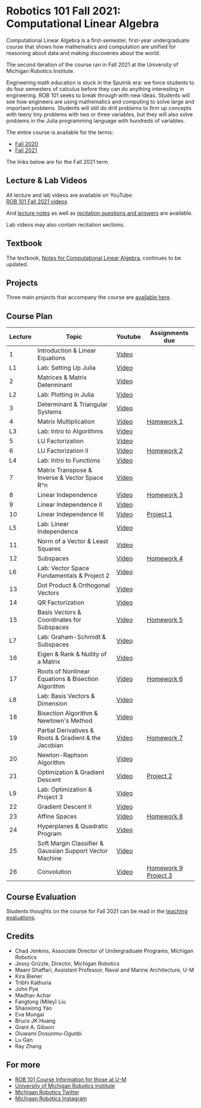 # Robotics 101 Fall 2021: Computational Linear Algebra

Computational Linear Algebra is a first-semester, first-year undergraduate course that shows how mathematics and computation are unified for reasoning about data and making discoveries about the world.

The second iteration of the course ran in Fall 2021 at the University of Michigan Robotics Institute.

Engineering math education is stuck in the Sputnik era: we force students to do four semesters of calculus before they can do anything interesting in engineering. ROB 101 seeks to break through with new ideas. Students will see how engineers are using mathematics and computing to solve large and important problems. Students will still do drill problems to firm up concepts with teeny tiny problems with two or three variables, but they will also solve problems in the Julia programming language with hundreds of variables.

The entire course is available for the terms:
- [Fall 2020](https://github.com/michiganrobotics/rob101/tree/rob101-fall-2021/Fall%202020)
- [Fall 2021](https://github.com/michiganrobotics/rob101/tree/rob101-fall-2021/Fall%202021)

The links below are for the Fall 2021 term.

## Lecture & Lab Videos
All lecture and lab videos are available on YouTube:  
[ROB 101 Fall 2021 videos](https://www.youtube.com/playlist?list=PLdPQZLMHRjDJ5d_dE4FeOviv0gRe4UYsB)

And [lecture notes](https://github.com/michiganrobotics/rob101/tree/main/Lecture%20Notes) as well as [recitation questions and answers]() are available.

Lab videos may also contain recitation sections.

## Textbook
The textbook, [Notes for Computational Linear Algebra](https://github.com/michiganrobotics/rob101/blob/main/Textbook/ROB_101_F_21_Grizzle-29November2021.pdf), continues to be updated.

## Projects
Three main projects that accompany the course are [available here](https://github.com/michiganrobotics/rob101/tree/main/Projects).

## Course Plan
| Lecture | Topic                                                    | Youtube                                                                                               | Assignments due                                                                          |
|---------|----------------------------------------------------------|-------------------------------------------------------------------------------------------------------|------------------------------------------------------------------------------------------|
| 1       | Introduction & Linear Equations                          | [Video](https://www.youtube.com/watch?v=v1jneRWVrxY&list=PLdPQZLMHRjDK8ZbLIcq1Q2PQobIi68dpv&index=1)  |                                                                                          |
| L1      | Lab: Setting Up Julia                                    | [Video](https://www.youtube.com/watch?v=itP15hjoLcg&list=PLdPQZLMHRjDK8ZbLIcq1Q2PQobIi68dpv&index=2)  |                                                                                          |
| 2       | Matrices & Matrix Determinant                            | [Video](https://www.youtube.com/watch?v=oXT0Q_imxMk&list=PLdPQZLMHRjDK8ZbLIcq1Q2PQobIi68dpv&index=3)  |                                                                                          |
| L2      | Lab: Plotting in Julia                                   | [Video](https://www.youtube.com/watch?v=65oKEvCmED4&list=PLdPQZLMHRjDK8ZbLIcq1Q2PQobIi68dpv&index=4)  |                                                                                          |
| 3       | Determinant & Triangular Systems                         | [Video](https://www.youtube.com/watch?v=gabzvtBTi6A&list=PLdPQZLMHRjDK8ZbLIcq1Q2PQobIi68dpv&index=5)  |                                                                                          |
| 4       | Matrix Multiplication                                    | [Video](https://www.youtube.com/watch?v=6auyyEsAxwY&list=PLdPQZLMHRjDK8ZbLIcq1Q2PQobIi68dpv&index=6)  | [Homework 1]()                                                                           |
| L3      | Lab: Intro to Algorithms                                 | [Video](https://www.youtube.com/watch?v=XDhlitYcM9k&list=PLdPQZLMHRjDK8ZbLIcq1Q2PQobIi68dpv&index=7)  |                                                                                          |
| 5       | LU Factorization                                         | [Video](https://www.youtube.com/watch?v=9c9xe75VTag&list=PLdPQZLMHRjDK8ZbLIcq1Q2PQobIi68dpv&index=8)  |                                                                                          |
| 6       | LU Factorization II                                      | [Video](https://www.youtube.com/watch?v=Z8t4kCGmiwM&list=PLdPQZLMHRjDK8ZbLIcq1Q2PQobIi68dpv&index=9)  | [Homework 2](https://github.com/michiganrobotics/rob101/tree/main/Homework/Homework%202) |
| L4      | Lab: Intro to Functions                                  | [Video](https://www.youtube.com/watch?v=HyI3NSQeIVs&list=PLdPQZLMHRjDK8ZbLIcq1Q2PQobIi68dpv&index=10) |                                                                                          |
| 7       | Matrix Transpose & Inverse & Vector Space R^n            | [Video](https://www.youtube.com/watch?v=GHgcdgh0Ak8&list=PLdPQZLMHRjDK8ZbLIcq1Q2PQobIi68dpv&index=11) |                                                                                          |
| 8       | Linear Independence                                      | [Video](https://www.youtube.com/watch?v=4itGSAbBWbo&list=PLdPQZLMHRjDK8ZbLIcq1Q2PQobIi68dpv&index=12) | [Homework 3]()                                                                             |
| 9       | Linear Independence II                                   | [Video](https://www.youtube.com/watch?v=6JRoWeMolbY&list=PLdPQZLMHRjDK8ZbLIcq1Q2PQobIi68dpv&index=13) |                                                                                          |
| 10      | Linear Independence III                                  | [Video](https://www.youtube.com/watch?v=IBknl4aBOwo&list=PLdPQZLMHRjDK8ZbLIcq1Q2PQobIi68dpv&index=14) | [Project 1]()                                                                              |
| L5      | Lab: Linear Independence                                 | [Video](https://www.youtube.com/watch?v=YmN8SLcy6Qs&list=PLdPQZLMHRjDK8ZbLIcq1Q2PQobIi68dpv&index=15) |                                                                                          |
| 11      | Norm of a Vector & Least Squares                         | [Video](https://www.youtube.com/watch?v=xSV9ctrwNfg&list=PLdPQZLMHRjDK8ZbLIcq1Q2PQobIi68dpv&index=16) |                                                                                          |
| 12      | Subspaces                                                | [Video](https://www.youtube.com/watch?v=ITGJXfshACQ&list=PLdPQZLMHRjDK8ZbLIcq1Q2PQobIi68dpv&index=17) | [Homework 4]()                                                                             |
| L6      | Lab: Vector Space Fundamentals & Project 2               | [Video](https://www.youtube.com/watch?v=T6HiylBZAkU&list=PLdPQZLMHRjDK8ZbLIcq1Q2PQobIi68dpv&index=18) |                                                                                          |
| 13      | Dot Product & Orthogonal Vectors                         | [Video](https://www.youtube.com/watch?v=tTY3NgDmyas&list=PLdPQZLMHRjDK8ZbLIcq1Q2PQobIi68dpv&index=19) |                                                                                          |
| 14      | QR Factorization                                         | [Video](https://www.youtube.com/watch?v=GUWIRey6G18&list=PLdPQZLMHRjDK8ZbLIcq1Q2PQobIi68dpv&index=20) |                                                                                          |
| 15      | Basis Vectors & Coordinates for Subspaces                | [Video](https://www.youtube.com/watch?v=OLABElNVZRU&list=PLdPQZLMHRjDK8ZbLIcq1Q2PQobIi68dpv&index=21) | [Homework 5]()                                                                             |
| L7      | Lab: Graham-Schmidt & Subspaces                          | [Video](https://www.youtube.com/watch?v=mesSJVafvQA&list=PLdPQZLMHRjDK8ZbLIcq1Q2PQobIi68dpv&index=22) |                                                                                          |
| 16      | Eigen & Rank & Nullity of a Matrix                       | [Video](https://www.youtube.com/watch?v=OCJW_gpzxR8&list=PLdPQZLMHRjDK8ZbLIcq1Q2PQobIi68dpv&index=23) |                                                                                          |
| 17      | Roots of Nonlinear Equations & Bisection Algorithm       | [Video](https://www.youtube.com/watch?v=JVTWEtsiC5Q&list=PLdPQZLMHRjDK8ZbLIcq1Q2PQobIi68dpv&index=24) | [Homework 6]()                                                                             |
| L8      | Lab: Basis Vectors & Dimension                           | [Video](https://www.youtube.com/watch?v=cyCBDSd5jM0&list=PLdPQZLMHRjDK8ZbLIcq1Q2PQobIi68dpv&index=25) |                                                                                          |
| 18      | Bisection Algorithm & Newtown's Method                   | [Video](https://www.youtube.com/watch?v=kFW1c9LbHSQ&list=PLdPQZLMHRjDK8ZbLIcq1Q2PQobIi68dpv&index=26) |                                                                                          |
| 19      | Partial Derivatives & Roots & Gradient & the Jacobian    | [Video](https://www.youtube.com/watch?v=U6VeWD4O9Ko&list=PLdPQZLMHRjDK8ZbLIcq1Q2PQobIi68dpv&index=27) | [Homework 7]()                                                                             |
| 20      | Newton-Raphson Algorithm                                 | [Video](https://www.youtube.com/watch?v=ZF6qyIuk1jo&list=PLdPQZLMHRjDK8ZbLIcq1Q2PQobIi68dpv&index=28) |                                                                                          |
| 21      | Optimization & Gradient Descent                          | [Video](https://www.youtube.com/watch?v=wWBqstOQyg8&list=PLdPQZLMHRjDK8ZbLIcq1Q2PQobIi68dpv&index=29) | [Project 2]()                                                                              |
| L9      | Lab: Optimization & Project 3                            | [Video](https://www.youtube.com/watch?v=fyI290RVtW4&list=PLdPQZLMHRjDK8ZbLIcq1Q2PQobIi68dpv&index=30) |                                                                                          |
| 22      | Gradient Descent II                                      | [Video](https://www.youtube.com/watch?v=EyAuNLgPIKw&list=PLdPQZLMHRjDK8ZbLIcq1Q2PQobIi68dpv&index=31) |                                                                                          |
| 23      | Affine Spaces                                            | [Video](https://www.youtube.com/watch?v=1h40va8YeSQ&list=PLdPQZLMHRjDK8ZbLIcq1Q2PQobIi68dpv&index=32) | [Homework 8]()                                                                             |
| 24      | Hyperplanes & Quadratic Program                          | [Video](https://www.youtube.com/watch?v=DKovRqflvJA&list=PLdPQZLMHRjDK8ZbLIcq1Q2PQobIi68dpv&index=33) |                                                                                          |
| 25      | Soft Margin Classifier & Gaussian Support Vector Machine | [Video](https://www.youtube.com/watch?v=dmJDDcu0DP8&list=PLdPQZLMHRjDK8ZbLIcq1Q2PQobIi68dpv&index=34) |                                                                                          |
| 26      | Convolution                                              | [Video](https://www.youtube.com/watch?v=_E6CorFjV6o&list=PLdPQZLMHRjDK8ZbLIcq1Q2PQobIi68dpv&index=35) | [Homework 9]() [Project 3]()                                                             |

## Course Evaluation
Students thoughts on the course for Fall 2021 can be read in the [teaching evaluations](https://github.com/michiganrobotics/rob101/tree/main/Teaching%20Evaluations).

## Credits
- Chad Jenkins, Associate Director of Undergraduate Programs, Michigan Robotics
- Jessy Grizzle, Director, Michigan Robotics
- Maani Ghaffari, Assistant Professor, Naval and Marine Architecture, U-M
- Kira Biener
- Tribhi Kathuria
- John Pye
- Madhav Achar
- Fangtong (Miley) Liu
- Shaoxiong Yao
- Eva Mungai
- Bruce JK Huang
- Grant A. Gibson
- Oluwami Dosunmu-Ogunbi
- Lu Gan
- Ray Zhang

## For more
- [ROB 101 Course Information for those at U-M](https://robotics.umich.edu/academic-program/course-offerings/rob101/)
- [University of Michigan Robotics Institute](https://robotics.umich.edu)
- [Michigan Robotics Twitter](http://twitter.com/umrobotics)
- [Michigan Robotics Instagram](http://instagram.com/umrobotics/)
